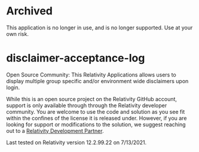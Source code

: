 # Archived #
This application is no longer in use, and is no longer supported. Use at your own risk.

# disclaimer-acceptance-log
Open Source Community: This Relativity Applications allows users to display multiple group specific and/or environment wide disclaimers upon login.

While this is an open source project on the Relativity GitHub account, support is only available through through the Relativity developer community. You are welcome to use the code and solution as you see fit within the confines of the license it is released under. However, if you are looking for support or modifications to the solution, we suggest reaching out to a [Relativity Development Partner](https://www.relativity.com/ediscovery-software/app-hub).

Last tested on Relativity version 12.2.99.22 on 7/13/2021.
